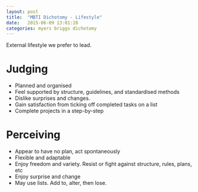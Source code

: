 ```yaml
---
layout: post
title:  "MBTI Dichotomy - Lifestyle"
date:   2015-06-09 13:01:28
categories: myers briggs dichotomy
---
```


External lifestyle we prefer to lead.

# Judging

* Planned and organised
* Feel supported by structure, guidelines, and standardised methods
* Dislike surprises and changes.
* Gain satisfaction from ticking off completed tasks on a list
* Complete projects in a step-by-step

# Perceiving

* Appear to have no plan, act spontaneously
* Flexible and adaptable
* Enjoy freedom and variety. Resist or fight against structure, rules, plans, etc
* Enjoy surprise and change
* May use lists. Add to, alter, then lose.
